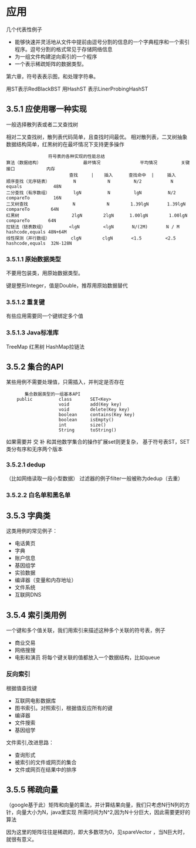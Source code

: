 # 应用
几个代表性例子
+ 能够快速并灵活地从文件中提前由逗号分割的信息的一个字典程序和一个索引程序。逗号分割的格式常见于存储网络信息
+ 为一组文件构建逆向索引的一个程序
+ 一个表示稀疏矩阵的数据类型。

第六章，符号表表示图，和处理字符串。

用ST表示RedBlackBST 用HashST 表示LinerProbingHashST
## 3.5.1 应使用哪一种实现
一般选择散列表或者二叉查找树

相对二叉查找树，散列表代码简单，且查找时间最优。
相对散列表，二叉树抽象数据结构简单，红黑树的在最坏情况下支持更多操作

                    符号表的各种实现的性能总结
    算法（数据结构）                最坏情况               平均情况         关键接口            内存
                            查找     |    插入      查找命中  |     插入                      
    顺序查找（无序链表）         N            N         N/2           N     equals            48N
    二分查找（有序数组）         lgN          N         lgN          N/2    compareTo         16N
    二叉树查找                 N            N        1.39lgN       1.39lgN compareTo        64N
    红黑树                    2lgN        2lgN      1.00lgN        1.00lgN compareTo       64N
    拉链法（链表数组）         <lgN         <lgN       N/(2M)       N / M    hashcode,equals 48N+64M
    线性探测（并行数组）        clgN        clgN       <1.5         <2.5     hashcode,equals  32N-128N
### 3.5.1.1 原始数据类型
不要用包装类，用原始数据类型。

键是整形Integer，值是Double，推荐用原始数据替代
### 3.5.1.2 重复键
有些应用需要同一个键绑定多个值
### 3.5.1.3 Java标准库
TreeMap 红黑树 HashMap拉链法
## 3.5.2 集合的API
某些用例不需要处理值，只需插入，并判定是否存在     
            
           集合数据类型的一组基本API
        public          class       SET<Key>
                        void        add(Key key)
                        void        delete(Key key)
                        boolean     contains(Key key)
                        boolean     isEmpty()
                        int         size()
                        String      toString()
                        
如果需要并 交 补 和其他数学集合的操作扩展set则更复杂，
基于符号表ST，SET类分有序和无序两个版本
### 3.5.2.1 dedup
（比如网络读取一段小型数据）
过滤器的例子filter一般被称为dedup（去重）
### 3.5.2.2 白名单和黑名单
## 3.5.3 字典类
这类用例的常见例子：
+ 电话黄页
+ 字典
+ 账户信息
+ 基因组学
+ 实验数据
+ 编译器（变量和内存地址）
+ 文件系统
+ 互联网DNS
## 3.5.4 索引类用例
一个键和多个值关联，我们用索引来描述这种多个关联的符号表，例子
+ 商业交易
+ 网络搜搜
+ 电影和演员
将每个键关联的值都放入一个数据结构，比如queue

### 反向索引
根据值查找键
+ 互联网电影数据库
+ 图书索引。对照索引，根据值反应所有的键
+ 编译器
+ 文件搜索
+ 基因组学

文件索引,改进思路：
+ 查询形式
+ 被索引的文件或网页的集合
+ 文件或网页在结果中的排序
## 3.5.5 稀疏向量
（google基于此）矩阵和向量的乘法，并计算结果向量，我们只考虑N行N列的方针，向量大小为N，java里实现
所需时间为N^2,因为N十分巨大，因此需要更好的算法

因为这里的矩阵往往是稀疏的，即大多数项为0，见spareVector
，当N巨大时，就很有意义。

















         
    